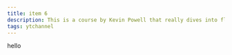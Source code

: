 ```yaml
---
title: item 6
description: This is a course by Kevin Powell that really dives into flexbox.
tags: ytchannel
---
```


hello
